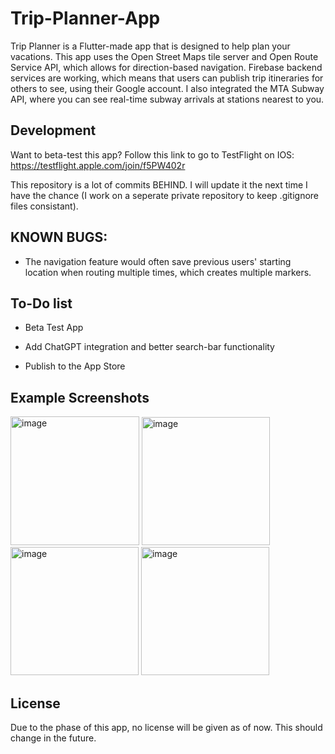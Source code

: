 # Trip-Planner-App

Trip Planner is a Flutter-made app that is designed to help plan your vacations. This app uses the Open Street Maps tile server and Open Route Service API, which allows for direction-based navigation. Firebase backend services are working, which means that users can publish trip itineraries for others to see, using their Google account. I also integrated the MTA Subway API, where you can see real-time subway arrivals at stations nearest to you.

## Development

Want to beta-test this app? Follow this link to go to TestFlight on IOS: https://testflight.apple.com/join/f5PW402r

This repository is a lot of commits BEHIND. I will update it the next time I have the chance (I work on a seperate private repository to keep .gitignore files consistant).

## KNOWN BUGS:

- The navigation feature would often save previous users' starting location when routing multiple times, which creates multiple markers.

## To-Do list

- Beta Test App

- Add ChatGPT integration and better search-bar functionality

- Publish to the App Store

## Example Screenshots

<p float="left">
<img width="206" alt="image" src="https://user-images.githubusercontent.com/107655677/211133193-3d52d947-a941-4c03-863d-3dfb82a53722.png">
<img width="205" alt="image" src="https://user-images.githubusercontent.com/107655677/211133231-669a35e2-a19d-4be9-b924-e791926cabbb.png">
<img width="205" alt="image" src="https://user-images.githubusercontent.com/107655677/212450796-94c18c4d-c082-4579-9147-97a7a34d7800.png">
<img width="205" alt="image" src="https://user-images.githubusercontent.com/107655677/212450822-0cf430d7-ab79-4b08-ac5a-e142615c7325.png">
</p>

## License
Due to the phase of this app, no license will be given as of now. This should change in the future.